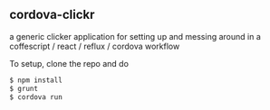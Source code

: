 ## cordova-clickr
a generic clicker application for setting up and messing around in a
coffescript / react / reflux / cordova workflow 

To setup, clone the repo and do

```bash
$ npm install
$ grunt
$ cordova run
```
